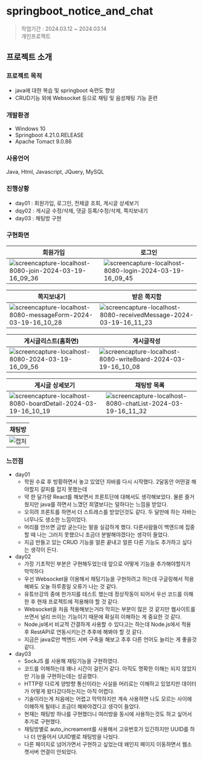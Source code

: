 # springboot_notice_and_chat
> 작업기간 : 2024.03.12 ~ 2024.03.14 <br>
> 개인프로젝트

## 프로젝트 소개
### 프로젝트 목적
- java에 대한 복습 및 springboot 숙련도 향상
- CRUD기능 외에 Websocket 등으로 채팅 및 음성채팅 기능 훈련

### 개발환경
- Windows 10
- Springboot 4.21.0.RELEASE
- Apache Tomact 9.0.86

### 사용언어
Java, Html, Javascript, JQuery, MySQL

### 진행상황
- day01 : 회원가입, 로그인, 전체글 조회, 게시글 상세보기
- dqy02 : 게시글 수정/삭제, 댓글 등록/수정/삭제, 쪽지보내기
- day03 : 채팅방 구현


### 구현화면
|회원가입|로그인|
|---|---|
|![screencapture-localhost-8080-join-2024-03-19-16_09_36](https://github.com/oyoo525/springboot_notice_and_chat/assets/141537487/fb55d444-b44d-44c4-9d6d-478026f09a58)|![screencapture-localhost-8080-login-2024-03-19-16_09_45](https://github.com/oyoo525/springboot_notice_and_chat/assets/141537487/b49926ad-09bf-4f2e-a2fe-b13d5fe0b622)|

|쪽지보내기|받은 쪽지함|
|---|---|
|![screencapture-localhost-8080-messageForm-2024-03-19-16_10_28](https://github.com/oyoo525/springboot_notice_and_chat/assets/141537487/36f54b0e-67d0-418c-87a8-09ee1fc9460e)|![screencapture-localhost-8080-receivedMessage-2024-03-19-16_11_23](https://github.com/oyoo525/springboot_notice_and_chat/assets/141537487/fb8eefa7-2e53-48ee-a8aa-8e3945174272)

|게시글리스트(홈화면)|게시글작성|
|---|---|
|![screencapture-localhost-8080-2024-03-19-16_09_56](https://github.com/oyoo525/springboot_notice_and_chat/assets/141537487/a7bc2635-fcd8-4e86-90d5-cc7385804a20)|![screencapture-localhost-8080-writeBoard-2024-03-19-16_10_08](https://github.com/oyoo525/springboot_notice_and_chat/assets/141537487/c1c901fc-6867-4902-81c4-69f6b74d03f1)|

|게시글 상세보기|채팅방 목록|
|---|---|
|![screencapture-localhost-8080-boardDetail-2024-03-19-16_10_19](https://github.com/oyoo525/springboot_notice_and_chat/assets/141537487/bc93bbaa-76d3-43fc-85f5-be109820ed87)|![screencapture-localhost-8080-chatList-2024-03-19-16_11_32](https://github.com/oyoo525/springboot_notice_and_chat/assets/141537487/c815069d-1ffb-41a3-9514-713839d87543)|

|채팅방|
|---|
|![캡처](https://github.com/oyoo525/springboot_notice_and_chat/assets/141537487/b8c3823c-d407-4f09-84a0-5db88b9b06b2)|










### 느낀점
- day01
  - 학원 수료 후 방황하면서 놓고 있었던 자바를 다시 시작했다. 2달동안 어떤걸 해야할지 갈피를 잡지 못했는데
  - 약 한 달가량 React를 해보면서 프론트단에 대해서도 생각해보았다. 물론 즐거웠지만 java를 하면서 느꼈던 희열보다는 덜하다는 느낌을 받았다.
  - 오히려 프론트를 하면서 더 스트레스를 받았던것도 같다. 두 달만에 하는 자바는 너무나도 생소한 느낌이었다.
  - 머리를 안쓰면 금방 굳는다는 말을 실감하게 했다. 다른사람들이 백엔드에 집중할 때 나는 그러지 못했으니 조금더 분발해야겠다는 생각이 들었다.
  - 지금 만들고 있는 CRUD 기능을 얼른 끝내고 얼른 다른 기능도 추가하고 싶다는 생각이 든다.
- day02
  - 가장 기초적인 부분은 구현해두었는데 앞으로 어떻게 기능을 추가해야할지가 막막하다
  - 우선 Websocket을 이용해서 채팅기능을 구현하려고 하는데 구글링해서 적용해봐도 오늘 하루종일 오류가 나는 것 같다.
  - 유튜브강의 중에 한가지를 테스트 했는데 정상작동이 되어서 우선 코드를 이해한 후 현재 프로젝트에 적용해야 할 것 같다.
  - Websocket을 처음 적용해보는거라 막히는 부분이 많은 것 같지만 웹사이트를 쓰면서 널리 쓰이는 기능이기 때문에 확실히 이해하는 게 중요한 것 같다.
  - Node.js에서 비교적 간결하게 사용할 수 있다고는 하는데 Node.js에서 적용 후 RestAPI로 연동시키는건 추후에 해봐야 할 것 같다.
  - 지금은 java로만 백엔드 서버 구축을 해보고 추후 다른 언어도 늘리는 게 좋을것 같다.
- day03
  - SockJS 를 사용해 채팅기능을 구현하였다.
  - 코드를 이해하는데 꽤나 시간이 걸린거 같다. 아직도 명확한 이해는 되지 않았지만 기능을 구현하는데는 성공했다.
  - HTTP랑 다르게 양방향 통신이라는 사실을 머리로는 이해하고 있었지만 데이터가 어떻게 왔다갔다하는지는 아직 어렵다.
  - 기술이라는게 처음에는 어렵고 막막하지만 계속 사용하면 나도 모르는 사이에 이해하게 될테니 조금더 해봐야겠다고 생각이 들었다.
  - 현재는 채팅방 하나를 구현했더니 여러방을 동시에 사용하는것도 하고 싶어서 추가로 구현했다.
  - 채팅방별로 auto_increament를 사용해서 고유번호가 있긴하지만 UUID를 하나 더 만들어서 UUID별로 채팅방을 나눴다.
  - 다른 페이지로 넘어가면서 구현하고 싶었는데 왜인지 페이지 이동하면서 웹소켓서버 연결이 안되었다.
    
  
